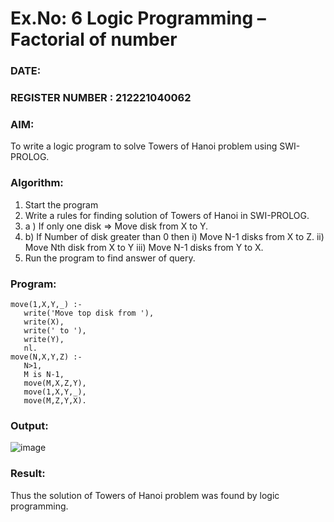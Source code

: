 # Ex.No: 6   Logic Programming – Factorial of number   
### DATE:                                                                      
### REGISTER NUMBER : 212221040062
### AIM: 
To  write  a logic program  to solve Towers of Hanoi problem  using SWI-PROLOG. 
### Algorithm:
1. Start the program
2.  Write a rules for finding solution of Towers of Hanoi in SWI-PROLOG.
3.  a )	If only one disk  => Move disk from X to Y.
4.  b)	If Number of disk greater than 0 then
        i)	Move  N-1 disks from X to Z.
        ii)	Move  Nth disk from X to Y
        iii)	Move  N-1 disks from Y to X.
8. Run the program  to find answer of  query.

### Program:
```
move(1,X,Y,_) :- 
   write('Move top disk from '), 
   write(X), 
   write(' to '), 
   write(Y), 
   nl. 
move(N,X,Y,Z) :- 
   N>1, 
   M is N-1, 
   move(M,X,Z,Y), 
   move(1,X,Y,_), 
   move(M,Z,Y,X). 
```
### Output:
![image](https://github.com/Jai-Pradhiksha/Artificial-Intelligence/assets/100289733/87e759dd-f1c6-4512-9f4a-d4580434a25f)



### Result:
Thus the solution of Towers of Hanoi problem was found by logic programming.
